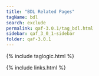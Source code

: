 ```yaml
---
title: "BDL Related Pages"
tagName: bdl
search: exclude
permalink: qaf-3.0.1/tag_bdl.html
sidebar: qaf_3_0_1-sidebar
folder: qaf-3.0.1
---
```

{% include taglogic.html %}

{% include links.html %}
